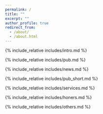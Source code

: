 ```yaml
---
permalink: /
title: ""
excerpt: ""
author_profile: true
redirect_from: 
  - /about/
  - /about.html
---
```


<span class='anchor' id='about-me'></span>
{% include_relative includes/intro.md %}

{% include_relative includes/pub.md %}

{% include_relative includes/news.md %}

{% include_relative includes/pub_short.md %}

{% include_relative includes/services.md %}

{% include_relative includes/honers.md %}

{% include_relative includes/others.md %}
